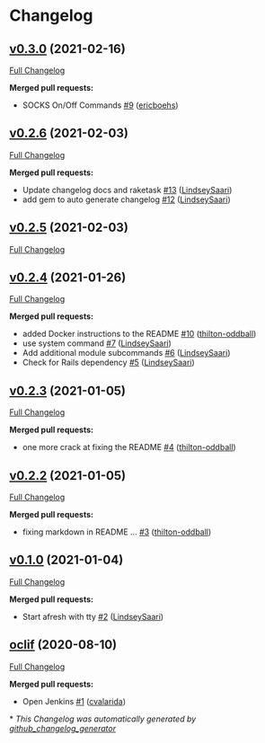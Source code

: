 # Changelog

## [v0.3.0](https://github.com/department-of-veterans-affairs/vtk/tree/v0.3.0) (2021-02-16)

[Full Changelog](https://github.com/department-of-veterans-affairs/vtk/compare/v0.2.6...v0.3.0)

**Merged pull requests:**

- SOCKS On/Off Commands [\#9](https://github.com/department-of-veterans-affairs/vtk/pull/9) ([ericboehs](https://github.com/ericboehs))

## [v0.2.6](https://github.com/department-of-veterans-affairs/vtk/tree/v0.2.6) (2021-02-03)

[Full Changelog](https://github.com/department-of-veterans-affairs/vtk/compare/v0.2.5...v0.2.6)

**Merged pull requests:**

- Update changelog docs and raketask [\#13](https://github.com/department-of-veterans-affairs/vtk/pull/13) ([LindseySaari](https://github.com/LindseySaari))
- add gem to auto generate changelog [\#12](https://github.com/department-of-veterans-affairs/vtk/pull/12) ([LindseySaari](https://github.com/LindseySaari))

## [v0.2.5](https://github.com/department-of-veterans-affairs/vtk/tree/v0.2.5) (2021-02-03)

[Full Changelog](https://github.com/department-of-veterans-affairs/vtk/compare/v0.2.4...v0.2.5)

## [v0.2.4](https://github.com/department-of-veterans-affairs/vtk/tree/v0.2.4) (2021-01-26)

[Full Changelog](https://github.com/department-of-veterans-affairs/vtk/compare/v0.2.3...v0.2.4)

**Merged pull requests:**

- added Docker instructions to the README [\#10](https://github.com/department-of-veterans-affairs/vtk/pull/10) ([thilton-oddball](https://github.com/thilton-oddball))
- use system command [\#7](https://github.com/department-of-veterans-affairs/vtk/pull/7) ([LindseySaari](https://github.com/LindseySaari))
- Add additional module subcommands [\#6](https://github.com/department-of-veterans-affairs/vtk/pull/6) ([LindseySaari](https://github.com/LindseySaari))
- Check for Rails dependency [\#5](https://github.com/department-of-veterans-affairs/vtk/pull/5) ([LindseySaari](https://github.com/LindseySaari))

## [v0.2.3](https://github.com/department-of-veterans-affairs/vtk/tree/v0.2.3) (2021-01-05)

[Full Changelog](https://github.com/department-of-veterans-affairs/vtk/compare/v0.2.2...v0.2.3)

**Merged pull requests:**

- one more crack at fixing the README [\#4](https://github.com/department-of-veterans-affairs/vtk/pull/4) ([thilton-oddball](https://github.com/thilton-oddball))

## [v0.2.2](https://github.com/department-of-veterans-affairs/vtk/tree/v0.2.2) (2021-01-05)

[Full Changelog](https://github.com/department-of-veterans-affairs/vtk/compare/v0.1.0...v0.2.2)

**Merged pull requests:**

- fixing markdown in README … [\#3](https://github.com/department-of-veterans-affairs/vtk/pull/3) ([thilton-oddball](https://github.com/thilton-oddball))

## [v0.1.0](https://github.com/department-of-veterans-affairs/vtk/tree/v0.1.0) (2021-01-04)

[Full Changelog](https://github.com/department-of-veterans-affairs/vtk/compare/oclif...v0.1.0)

**Merged pull requests:**

- Start afresh with tty [\#2](https://github.com/department-of-veterans-affairs/vtk/pull/2) ([LindseySaari](https://github.com/LindseySaari))

## [oclif](https://github.com/department-of-veterans-affairs/vtk/tree/oclif) (2020-08-10)

[Full Changelog](https://github.com/department-of-veterans-affairs/vtk/compare/79143038509757799edb2bb9be2f925b7d985221...oclif)

**Merged pull requests:**

- Open Jenkins [\#1](https://github.com/department-of-veterans-affairs/vtk/pull/1) ([cvalarida](https://github.com/cvalarida))



\* *This Changelog was automatically generated by [github_changelog_generator](https://github.com/github-changelog-generator/github-changelog-generator)*

